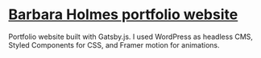 # [Barbara Holmes portfolio website](https://barbara-holmes.netlify.app/)

Portfolio website built with Gatsby.js. I used WordPress as headless CMS, Styled Components for CSS, and Framer motion for animations.
